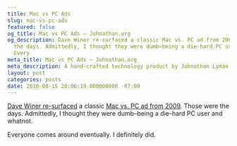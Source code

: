 ```yaml
---
title: Mac vs PC Ads
slug: mac-vs-pc-ads
featured: false
og_title: Mac vs PC Ads – Johnathan.org
og_description: Dave Winer re-surfaced a classic Mac vs. PC ad from 2009 . Those were
  the days. Admittedly, I thought they were dumb–being a die-hard PC user and whatnot.
  Every
meta_title: Mac vs PC Ads – Johnathan.org
meta_description: A hand-crafted technology product by Johnathan Lyman
layout: post
categories: posts
date: 2018-08-15 20:06:19.000000000 -07:00
---
```


[Dave Winer re-surfaced](http://scripting.com/2018/08/16.html#a172824) a classic [Mac vs. PC ad from 2009](https://www.youtube.com/watch?v=qf81H4v4ByM). Those were the days. Admittedly, I thought they were dumb–being a die-hard PC user and whatnot.

Everyone comes around eventually. I definitely did.

